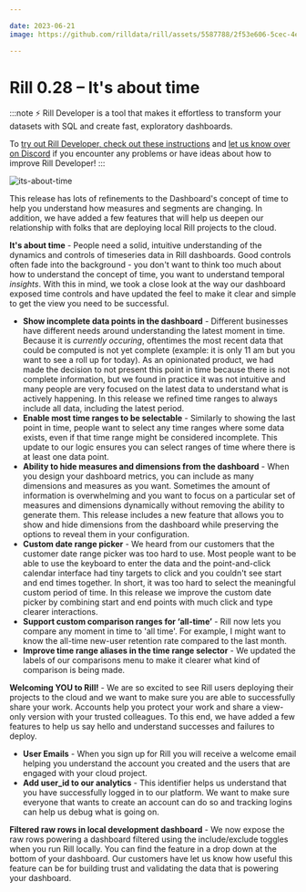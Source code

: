 ```yaml
---

date: 2023-06-21
image: https://github.com/rilldata/rill/assets/5587788/2f53e606-5cec-4e6e-bd6a-e7e011d94ab8

---
```


# Rill 0.28 – It's about time

:::note
⚡ Rill Developer is a tool that makes it effortless to transform your datasets with SQL and create fast, exploratory dashboards.

To [try out Rill Developer, check out these instructions](/get-started/install) and [let us know over on Discord](https://discord.gg/2ubRfjC7Rh) if you encounter any problems or have ideas about how to improve Rill Developer!
:::

![its-about-time](https://github.com/rilldata/rill/assets/5587788/f45d5462-bbe0-4b36-8e62-8d662353b164 "838785297")

This release has lots of refinements to the Dashboard's concept of time to help you understand how measures and segments are changing. In addition, we have added a few features that will help us deepen our relationship with folks that are deploying local Rill projects to the cloud. 



**It's about time** - People need a solid, intuitive understanding of the dynamics and controls of timeseries data in Rill dashboards. Good controls often fade into the background - you don't want to think too much about how to understand the concept of time, you want to understand temporal _insights_. With this in mind, we took a close look at the way our dashboard exposed time controls and have updated the feel to make it clear and simple to get the view you need to be successful.
- **Show incomplete data points in the dashboard** - Different businesses have different needs around understanding the latest moment in time. Because it is _currently occuring_, oftentimes the most recent data that could be computed is not yet complete (example: it is only 11 am but you want to see a roll up for today). As an opinionated product, we had made the decision to not present this point in time because there is not complete information, but we found in practice it was not intuitive and many people are very focused on the latest data to understand what is actively happening. In this release we refined time ranges to always include all data, including the latest period.
- **Enable most time ranges to be selectable** - Similarly to showing the last point in time, people want to select any time ranges where some data exists, even if that time range might be considered incomplete. This update to our logic ensures you can select ranges of time where there is at least one data point. 
- **Ability to hide measures and dimensions from the dashboard** - When you design your dashboard metrics, you can include as many dimensions and measures as you want. Sometimes the amount of information is overwhelming and you want to focus on a particular set of measures and dimensions dynamically without removing the ability to generate them. This release includes a new feature that allows you to show and hide dimensions from the dashboard while preserving the options to reveal them in your configuration.
- **Custom date range picker** - We heard from our customers that the customer date range picker was too hard to use. Most people want to be able to use the keyboard to enter the data and the point-and-click calendar interface had tiny targets to click and you couldn't see start and end times together. In short, it was too hard to select the meaningful custom period of time. In this release we improve the custom date picker by combining start and end points with much click and type clearer interactions.
- **Support custom comparison ranges for ‘all-time’** - Rill now lets you compare any moment in time to 'all time'. For example, I might want to know the all-time new-user retention rate compared to the last month.
- **Improve time range aliases in the time range selector** - We updated the labels of our comparisons menu to make it clearer what kind of comparison is being made. 

**Welcoming YOU to Rill!** -  We are so excited to see Rill users deploying their projects to the cloud and we want to make sure you are able to successfully share your work. Accounts help you protect your work and share a view-only version with your trusted colleagues. To this end, we have added a few features to help us say hello and understand successes and failures to deploy.
- **User Emails** - When you sign up for Rill you will receive a welcome email helping you understand the account you created and the users that are engaged with your cloud project.
- **Add user_id to our analytics** - This identifier helps us understand that you have successfully logged in to our platform. We want to make sure everyone that wants to create an account can do so and tracking logins can help us debug what is going on.

**Filtered raw rows in local development dashboard** -  We now expose the raw rows powering a dashboard filtered using the include/exclude toggles when you run Rill locally. You can find the feature in a drop down at the bottom of your dashboard. Our customers have let us know how useful this feature can be for building trust and validating the data that is powering your dashboard.